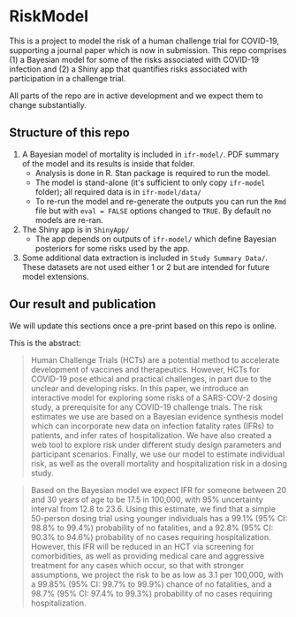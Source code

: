 # RiskModel

This is a project to model the risk of a human challenge trial for COVID-19, supporting a journal paper which is now in submission. This repo comprises (1) a Bayesian model for some of the risks associated with COVID-19 infection and (2) a Shiny app that quantifies risks associated with participation in a challenge trial.

All parts of the repo are in active development and we expect them to change substantially.


## Structure of this repo

1. A Bayesian model of mortality is included in `ifr-model/`. PDF summary of the model and its results is inside that folder. 
   * Analysis is done in R. Stan package is required to run the model.
   * The model is stand-alone (it's sufficient to only copy `ifr-model` folder); all required data is in `ifr-model/data/`
   * To re-run the model and re-generate the outputs you can run the `Rmd` file but with `eval = FALSE` options changed to `TRUE`. By default no models are re-ran.
2. The Shiny app is in `ShinyApp/`
   * The app depends on outputs of `ifr-model/` which define Bayesian posteriors for some risks used by the app.
3. Some additional data extraction is included in `Study Summary Data/`. These datasets are not used either 1 or 2 but are intended for future model extensions.


## Our result and publication

We will update this sections once a pre-print based on this repo is online.

This is the abstract:

> Human Challenge Trials (HCTs) are a potential method to accelerate development of vaccines and therapeutics. However, HCTs for COVID-19  pose ethical and practical challenges, in part due to the unclear and developing risks. In this paper, we introduce an interactive model for exploring some risks of a SARS-COV-2 dosing study, a  prerequisite for any COVID-19 challenge trials. The risk estimates we use are based on a Bayesian evidence synthesis model which can incorporate new data on infection fatality rates (IFRs) to patients, and infer rates of hospitalization. We have also created a web tool to explore risk under different study design parameters and participant scenarios. Finally, we use our model to estimate individual risk, as well as the overall mortality and hospitalization risk in a dosing study.

> Based on the Bayesian model we expect IFR for someone between 20 and 30 years of age to be 17.5 in 100,000, with 95% uncertainty interval from 12.8 to 23.6.  Using this estimate, we find that a simple 50-person dosing trial using younger individuals has a 99.1% (95% CI: 98.8% to 99.4%) probability of no fatalities, and a 92.8% (95% CI: 90.3% to 94.6%) probability of no cases requiring hospitalization. However, this IFR will be reduced in an HCT via screening for comorbidities, as well as providing medical care and aggressive treatment for any cases which occur, so that with stronger assumptions, we project the risk to be as low as 3.1 per 100,000, with a 99.85% (95% CI: 99.7% to 99.9%) chance of no fatalities, and a 98.7% (95% CI:  97.4% to 99.3%) probability of no cases requiring hospitalization.
